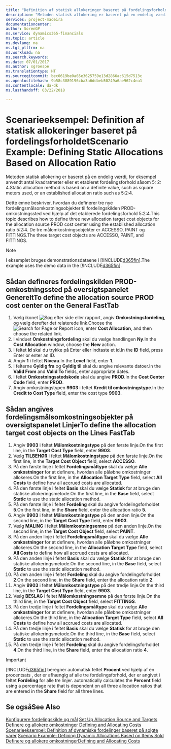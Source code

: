 ```yaml
---
title: "Definition af statisk allokeringer baseret på fordelingsforholdet | Microsoft Docs"
description: "Metoden statisk allokering er baseret på en endelig værdi, for eksempel anvendt antal kvadratmeter eller et etableret fordelingsforhold såsom 5: 2: 4."
services: project-madeira
documentationcenter: 
author: SorenGP
ms.service: dynamics365-financials
ms.topic: article
ms.devlang: na
ms.tgt_pltfrm: na
ms.workload: na
ms.search.keywords: 
ms.date: 07/01/2017
ms.author: sgroespe
ms.translationtype: HT
ms.sourcegitcommit: bec0619be0a65e3625759e13d2866ac615d7513c
ms.openlocfilehash: 9b58c3889196cba3a6ddbeb50249a6ae962c4ea1
ms.contentlocale: da-dk
ms.lasthandoff: 03/22/2018

---
```

# <a name="scenario-example-defining-static-allocations-based-on-allocation-ratio"></a><span data-ttu-id="c82bd-103">Scenarieeksempel: Definition af statisk allokeringer baseret på fordelingsforholdet</span><span class="sxs-lookup"><span data-stu-id="c82bd-103">Scenario Example: Defining Static Allocations Based on Allocation Ratio</span></span>
<span data-ttu-id="c82bd-104">Metoden statisk allokering er baseret på en endelig værdi, for eksempel anvendt antal kvadratmeter eller et etableret fordelingsforhold såsom 5: 2: 4.</span><span class="sxs-lookup"><span data-stu-id="c82bd-104">Static allocation method is based on a definite value, such as square meters used, or an established allocation ratio such as 5:2:4.</span></span>  

<span data-ttu-id="c82bd-105">Dette emne beskriver, hvordan du definerer tre nye fordelingsmålsomkostningsobjekter til fordelingskilden PROD-omkostningssted ved hjælp af det etablerede fordelingsforhold 5:2:4.</span><span class="sxs-lookup"><span data-stu-id="c82bd-105">This topic describes how to define three new allocation target cost objects for the allocation source PROD cost center using the established allocation ratio 5:2:4.</span></span> <span data-ttu-id="c82bd-106">De tre målomkostningsobjekter er ACCESSO, PAINT og FITTINGS.</span><span class="sxs-lookup"><span data-stu-id="c82bd-106">The three target cost objects are ACCESSO, PAINT, and FITTINGS.</span></span>  

> [!NOTE]  
>  <span data-ttu-id="c82bd-107">I eksemplet bruges demonstrationsdataene i [!INCLUDE[d365fin](includes/d365fin_md.md)].</span><span class="sxs-lookup"><span data-stu-id="c82bd-107">The example uses the demo data in the [!INCLUDE[d365fin](includes/d365fin_md.md)].</span></span>  

## <a name="to-define-the-allocation-source-prod-cost-center-on-the-general-fasttab"></a><span data-ttu-id="c82bd-108">Sådan defineres fordelingskilden PROD-omkostningssted på oversigtspanelet Generelt</span><span class="sxs-lookup"><span data-stu-id="c82bd-108">To define the allocation source PROD cost center on the General FastTab</span></span>  

1.  <span data-ttu-id="c82bd-109">Vælg ikonet ![Søg efter side eller rapport](media/ui-search/search_small.png "Ikonet Søg efter side eller rapport"), angiv **Omkostningsfordeling**, og vælg derefter det relaterede link.</span><span class="sxs-lookup"><span data-stu-id="c82bd-109">Choose the ![Search for Page or Report](media/ui-search/search_small.png "Search for Page or Report icon") icon, enter **Cost Allocation**, and then choose the related link.</span></span>  
2.  <span data-ttu-id="c82bd-110">I vinduet **Omkostningsfordeling** skal du vælge handlingen **Ny**.</span><span class="sxs-lookup"><span data-stu-id="c82bd-110">In the **Cost Allocation** window, choose the **New** action.</span></span>  
3.  <span data-ttu-id="c82bd-111">I feltet **Id** skal du trykke på Enter eller indtaste et id.</span><span class="sxs-lookup"><span data-stu-id="c82bd-111">In the **ID** field, press Enter or enter an ID.</span></span>  
4.  <span data-ttu-id="c82bd-112">Angiv **1** i feltet **Niveau**.</span><span class="sxs-lookup"><span data-stu-id="c82bd-112">In the **Level** field, enter **1**.</span></span>  
5.  <span data-ttu-id="c82bd-113">I felterne **Gyldig fra** og **Gyldig til** skal du angive relevante datoer.</span><span class="sxs-lookup"><span data-stu-id="c82bd-113">In the **Valid From** and **Valid To** fields, enter appropriate dates.</span></span>  
6.  <span data-ttu-id="c82bd-114">I feltet **Omkostningsstedskode** skal du angive **PROD**.</span><span class="sxs-lookup"><span data-stu-id="c82bd-114">In the **Cost Center Code** field, enter **PROD**.</span></span>  
7.  <span data-ttu-id="c82bd-115">Angiv omkostningstypen **9903** i feltet **Kredit til omkostningstype**.</span><span class="sxs-lookup"><span data-stu-id="c82bd-115">In the **Credit to Cost Type** field, enter the cost type **9903**.</span></span>  

## <a name="to-define-the-allocation-target-cost-objects-on-the-lines-fasttab"></a><span data-ttu-id="c82bd-116">Sådan angives fordelingsmålsomkostningsobjekter på oversigtspanelet Linjer</span><span class="sxs-lookup"><span data-stu-id="c82bd-116">To define the allocation target cost objects on the Lines FastTab</span></span>  

1.  <span data-ttu-id="c82bd-117">Angiv **9903** i feltet **Målomkostningstype** på den første linje.</span><span class="sxs-lookup"><span data-stu-id="c82bd-117">On the first line, in the **Target Cost Type** field, enter **9903**.</span></span>  
2.  <span data-ttu-id="c82bd-118">Vælg **TILBEHØR** i feltet **Målomkostningstype** på den første linje.</span><span class="sxs-lookup"><span data-stu-id="c82bd-118">On the first line, in the **Target Cost Object** field, select **ACCESSO**.</span></span>  
3.  <span data-ttu-id="c82bd-119">På den første linje i feltet **Fordelingsmåltype** skal du vælge **Alle omkostninger** for at definere, hvordan alle påløbne omkostninger allokeres.</span><span class="sxs-lookup"><span data-stu-id="c82bd-119">On the first line, in the **Allocation Target Type** field, select **All Costs** to define how all accrued costs are allocated.</span></span>  
4.  <span data-ttu-id="c82bd-120">På den første linje i feltet **Basis** skal du vælge **Statisk** for at bruge den statiske allokeringsmetode.</span><span class="sxs-lookup"><span data-stu-id="c82bd-120">On the first line, in the **Base** field, select **Static** to use the static allocation method.</span></span>  
5.  <span data-ttu-id="c82bd-121">På den første linje i feltet **Fordeling** skal du angive fordelingsforholdet **5**.</span><span class="sxs-lookup"><span data-stu-id="c82bd-121">On the first line, in the **Share** field, enter the allocation ratio **5**.</span></span>  
6.  <span data-ttu-id="c82bd-122">Angiv **9903** i feltet **Målomkostningstype** på den anden linje.</span><span class="sxs-lookup"><span data-stu-id="c82bd-122">On the second line, in the **Target Cost Type** field, enter **9903**.</span></span>  
7.  <span data-ttu-id="c82bd-123">Vælg **MALING** i feltet **Målomkostningsemne** på den anden linje.</span><span class="sxs-lookup"><span data-stu-id="c82bd-123">On the second line, in the **Target Cost Object** field, select **PAINT**.</span></span>  
8.  <span data-ttu-id="c82bd-124">På den anden linje i feltet **Fordelingsmåltype** skal du vælge **Alle omkostninger** for at definere, hvordan alle påløbne omkostninger allokeres.</span><span class="sxs-lookup"><span data-stu-id="c82bd-124">On the second line, in the **Allocation Target Type** field, select **All Costs** to define how all accrued costs are allocated.</span></span>  
9. <span data-ttu-id="c82bd-125">På den anden linje i feltet **Basis** skal du vælge **Statisk** for at bruge den statiske allokeringsmetode.</span><span class="sxs-lookup"><span data-stu-id="c82bd-125">On the second line, in the **Base** field, select **Static** to use the static allocation method.</span></span>  
10. <span data-ttu-id="c82bd-126">På den anden linje i feltet **Fordeling** skal du angive fordelingsforholdet **2**.</span><span class="sxs-lookup"><span data-stu-id="c82bd-126">On the second line, in the **Share** field, enter the allocation ratio **2**.</span></span>  
11. <span data-ttu-id="c82bd-127">Angiv **9903** i feltet **Målomkostningstype** på den tredje linje.</span><span class="sxs-lookup"><span data-stu-id="c82bd-127">On the third line, in the **Target Cost Type** field, enter **9903**.</span></span>  
12. <span data-ttu-id="c82bd-128">Vælg **BESLAG** i feltet **Målomkostningsemne** på den første linje.</span><span class="sxs-lookup"><span data-stu-id="c82bd-128">On the third line, in the **Target Cost Object** field, select **FITTINGS**.</span></span>  
13. <span data-ttu-id="c82bd-129">På den tredje linje i feltet **Fordelingsmåltype** skal du vælge **Alle omkostninger** for at definere, hvordan alle påløbne omkostninger allokeres.</span><span class="sxs-lookup"><span data-stu-id="c82bd-129">On the third line, in the **Allocation Target Type** field, select **All Costs** to define how all accrued costs are allocated.</span></span>  
14. <span data-ttu-id="c82bd-130">På den tredje linje i feltet **Basis** skal du vælge **Statisk** for at bruge den statiske allokeringsmetode.</span><span class="sxs-lookup"><span data-stu-id="c82bd-130">On the third line, in the **Base** field, select **Static** to use the static allocation method.</span></span>  
15. <span data-ttu-id="c82bd-131">På den tredje linje i feltet **Fordeling** skal du angive fordelingsforholdet **4**.</span><span class="sxs-lookup"><span data-stu-id="c82bd-131">On the third line, in the **Share** field, enter the allocation ratio **4**.</span></span>  

> [!IMPORTANT]  
>  [!INCLUDE[d365fin](includes/d365fin_md.md)]<span data-ttu-id="c82bd-132"> beregner automatisk feltet **Procent** ved hjælp af en procentsats , der er afhængig af alle tre fordelingsforhold, der er angivet i feltet **Fordeling** for alle tre linjer.</span><span class="sxs-lookup"><span data-stu-id="c82bd-132"> automatically calculates the **Percent** field using a percentage rate that is dependent on all three allocation ratios that are entered in the **Share** field for all three lines.</span></span>  

## <a name="see-also"></a><span data-ttu-id="c82bd-133">Se også</span><span class="sxs-lookup"><span data-stu-id="c82bd-133">See Also</span></span>  
<span data-ttu-id="c82bd-134">[Konfigurere fordelingskilde og mål](finance-how-to-set-up-allocation-source-and-targets.md) </span><span class="sxs-lookup"><span data-stu-id="c82bd-134">[Set Up Allocation Source and Targets](finance-how-to-set-up-allocation-source-and-targets.md) </span></span>  
<span data-ttu-id="c82bd-135">[Definere og allokere omkostninger](finance-define-and-allocate-costs.md) </span><span class="sxs-lookup"><span data-stu-id="c82bd-135">[Defining and Allocating Costs](finance-define-and-allocate-costs.md) </span></span>  
<span data-ttu-id="c82bd-136">[Scenarieeksempel: Definition af dynamiske fordelinger baseret på solgte varer](finance-scenario-example-defining-dynamic-allocations-based-on-items-sold.md) </span><span class="sxs-lookup"><span data-stu-id="c82bd-136">[Scenario Example: Defining Dynamic Allocations Based on Items Sold](finance-scenario-example-defining-dynamic-allocations-based-on-items-sold.md) </span></span>  
[<span data-ttu-id="c82bd-137">Definere og allokere omkostninger</span><span class="sxs-lookup"><span data-stu-id="c82bd-137">Defining and Allocating Costs</span></span>](finance-define-and-allocate-costs.md)

